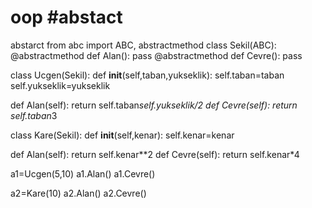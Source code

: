 # oop #abstact
abstarct
from abc import ABC, abstractmethod
class Sekil(ABC):
  @abstractmethod
  def Alan():
    pass
  @abstractmethod
  def Cevre():
    pass

class Ucgen(Sekil):
  def __init__(self,taban,yukseklik):
    self.taban=taban
    self.yukseklik=yukseklik

  def Alan(self):
    return self.taban*self.yukseklik/2
  def Cevre(self):
    return self.taban*3

class Kare(Sekil):
  def __init__(self,kenar):
    self.kenar=kenar

  def Alan(self):
    return self.kenar**2
  def Cevre(self):
    return self.kenar*4

a1=Ucgen(5,10)
a1.Alan()
a1.Cevre()

a2=Kare(10)
a2.Alan()
a2.Cevre()
